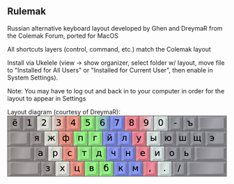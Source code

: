 ## Rulemak
Russian alternative keyboard layout developed by Ghen and DreymaR from the Colemak Forum, ported for MacOS

All shortcuts layers (control, command, etc.) match the Colemak layout

Install via Ukelele (view -> show organizer, select folder w/ layout, move file to "Installed for All Users" or "Installed for Current User", then enable in System Settings). 

Note: You may have to log out and back in to your computer in order for the layout to appear in Settings

Layout diagram (courtesy of DreymaR):
![Layout Diagram](Rulemak_ANS_EPKL.png)
